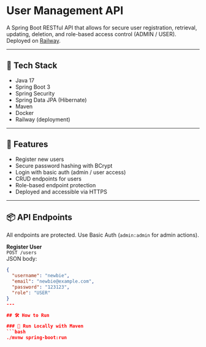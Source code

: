 # User Management API

A Spring Boot RESTful API that allows for secure user registration, retrieval, updating, deletion, and role-based access control (ADMIN / USER).  
Deployed on [Railway](https://user-management-api-production-7709.up.railway.app).

---

## 🧰 Tech Stack

- Java 17
- Spring Boot 3
- Spring Security
- Spring Data JPA (Hibernate)
- Maven
- Docker
- Railway (deployment)

---

## 🚀 Features

- Register new users
- Secure password hashing with BCrypt
- Login with basic auth (admin / user access)
- CRUD endpoints for users
- Role-based endpoint protection
- Deployed and accessible via HTTPS

---

## 📦 API Endpoints

All endpoints are protected. Use Basic Auth (`admin:admin` for admin actions).

**Register User**  
`POST /users`  
JSON body:
```json
{
  "username": "newbie",
  "email": "newbie@example.com",
  "password": "123123",
  "role": "USER"
}
---

## 🛠️ How to Run

### 🧪 Run Locally with Maven
```bash
./mvnw spring-boot:run
